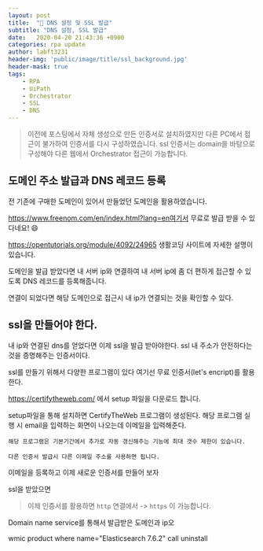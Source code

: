 ```yaml
---
layout: post
title:  "🐌 DNS 설정 및 SSL 발급"
subtitle: "DNS 설정, SSL 발급" 
date:   2020-04-20 21:43:36 +0900
categories: rpa update
author: labft3231
header-img: 'public/image/title/ssl_background.jpg'
header-mask: true
tags:
    - RPA
    - UiPath
    - Orchestrator
    - SSL
    - DNS
---
```



> 이전에 포스팅에서 자체 생성으로 만든 인증서로 설치하였지만 다른 PC에서 접근이 불가하여 인증서를 다시 구성하였습니다.
> ssl 인증서는 domain을 바탕으로 구성해야 다른 웹에서 Orchestrator 접근이 가능합니다. 


## 도메인 주소 발급과 DNS 레코드 등록

전 기존에 구매한 도메인이 있어서 만들었던 도메인을 활용하였습니다. 

https://www.freenom.com/en/index.html?lang=en여기서 무료로 발급 받을 수 있다네요! :smile:

https://opentutorials.org/module/4092/24965 생활코딩 사이트에 자세한 설명이 있습니다.


도메인을 발급 받았다면 내 서버 ip와 연결하여 내 서버 ip에 좀 더 편하게 접근할 수 있도록 DNS 레코드를 등록해줍니다.

연결이 되었다면 해당 도메인으로 접근시 내 ip가 연결되는 것을 확인할 수 있다. 


## ssl을 만들어야 한다.

내 ip와 연결된 dns를 얻었다면 이제 ssl을 발급 받아야한다.
ssl 내 주소가 안전하다는 것을 증명해주는 인증서이다. 

ssl를 만들기 위해서 다양한 프로그램이 있다 여기선 무료 인증서(let's encript)를 활용한다.

<https://certifytheweb.com/> 에서 setup 파일을 다운로드 합니다.

setup파일을 통해 설치하면 CertifyTheWeb 프로그램이 생성된다. 
해당 프로그램 실행 시 email을 입력하는 화면이 나오는데 이메일을 입력해준다. 

~~~
해당 프로그램은 기본기간에서 추가로 자동 갱신해주는 기능에 최대 갯수 제한이 있습니다.

다른 인증서 발급시 다른 이메일 주소를 사용하면 됩니다.
~~~

이메일을 등록하고 이제 새로운 인증서를 만들어 보자





ssl을 받았으면 
> 이제 인증서를 활용하면 `http` 연결에서 -> `https` 이 가능합니다.


Domain name service를 통해서 발급받은 도메인과 ip오 



wmic product where name="Elasticsearch 7.6.2" call uninstall